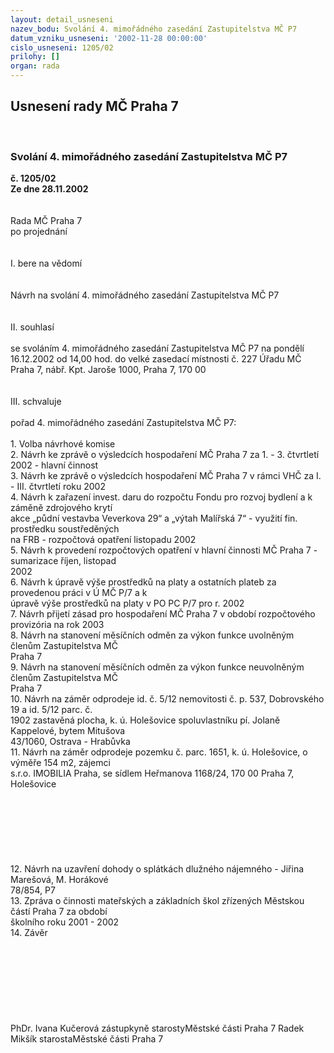 ```yaml
---
layout: detail_usneseni
nazev_bodu: Svolání 4. mimořádného zasedání Zastupitelstva MČ P7
datum_vzniku_usneseni: '2002-11-28 00:00:00'
cislo_usneseni: 1205/02
prilohy: []
organ: rada
---
```

<div id="ucUsn_pList" class="usn">
	<span><h2>Usnesení rady MČ Praha 7 </h2>
<br></span><div class="standBody">
<span><h3>Svolání 4. mimořádného zasedání Zastupitelstva MČ P7</h3></span><div class="center">
		<strong>č. 1205/02</strong><br>
	</div>
<div class="center">
		<strong>Ze dne 28.11.2002</strong><br><br>
	</div>
<br>Rada MČ Praha 7<br>po projednání<br><br><br>I.	bere na vědomí<br><br> <br>Návrh na svolání 4. mimořádného zasedání Zastupitelstva MČ P7 <br><br><br>II.	souhlasí <br><br>se svoláním 4. mimořádného zasedání Zastupitelstva MČ P7 na pondělí 16.12.2002 od 14,00 hod. do velké zasedací místnosti č. 227 Úřadu MČ Praha 7, nábř. Kpt. Jaroše 1000, Praha 7, 170 00<br><br><br>III.	schvaluje <br><br>pořad  4. mimořádného zasedání Zastupitelstva MČ P7:<br><br>1.   Volba návrhové komise<br>2.   Návrh ke zprávě o výsledcích hospodaření MČ Praha 7 za 1. - 3. čtvrtletí 2002 - hlavní činnost<br>3.   Návrh ke zprávě o výsledcích hospodaření MČ Praha 7 v rámci VHČ za I. - III. čtvrtletí roku 2002<br>4.   Návrh k zařazení invest. daru do rozpočtu Fondu pro rozvoj bydlení a k záměně zdrojového krytí <br>      akce „půdní vestavba Veverkova 29“ a „výtah Malířská 7“ - využití fin. prostředku soustředěných <br>      na FRB - rozpočtová opatření listopadu 2002<br>5.   Návrh k provedení rozpočtových opatření v hlavní činnosti MČ Praha 7 - sumarizace říjen, listopad <br>      2002<br>6.   Návrh k úpravě výše prostředků na platy a ostatních plateb za provedenou práci v Ú MČ P/7 a k    <br>      úpravě výše prostředků na platy v PO PC P/7 pro r. 2002<br>7.   Návrh přijetí zásad pro hospodaření MČ Praha 7 v období rozpočtového provizória na rok 2003<br>8.   Návrh na stanovení měsíčních odměn za výkon funkce uvolněným členům Zastupitelstva MČ <br>      Praha 7<br>9.   Návrh na stanovení měsíčních odměn za výkon funkce neuvolněným členům Zastupitelstva MČ <br>      Praha 7<br>10. Návrh na záměr odprodeje id. č. 5/12 nemovitosti č. p. 537, Dobrovského 19 a id. 5/12 parc. č. <br>      1902 zastavěná plocha, k. ú. Holešovice spoluvlastníku pí. Jolaně Kappelové, bytem Mitušova <br>       43/1060, Ostrava - Hrabůvka<br>11. Návrh na záměr odprodeje pozemku č. parc. 1651, k. ú. Holešovice, o výměře 154 m2, zájemci <br>       s.r.o. IMOBILIA Praha, se sídlem Heřmanova 1168/24, 170 00   Praha 7, Holešovice<br><br><br><br><br><br><br><br>12. Návrh na uzavření dohody o splátkách dlužného nájemného - Jiřina Marešová, M. Horákové  <br>      78/854, P7    <br>13. Zpráva o činnosti mateřských a základních škol zřízených Městskou částí Praha 7 za období <br>      školního roku 2001 - 2002<br>14. Závěr <br><br><br><br><br><br><br> <br>	<br>PhDr. Ivana Kučerová zástupkyně starostyMěstské části Praha 7	Radek Mikšík starostaMěstské části Praha 7<br>	<br><br>
</div>
</div>